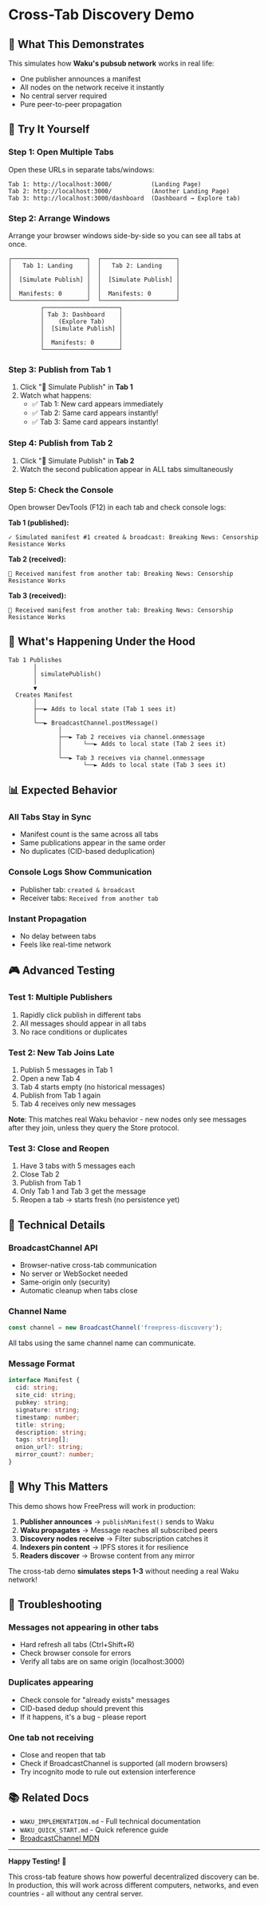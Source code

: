 # Cross-Tab Discovery Demo

## 🎯 What This Demonstrates

This simulates how **Waku's pubsub network** works in real life:
- One publisher announces a manifest
- All nodes on the network receive it instantly
- No central server required
- Pure peer-to-peer propagation

## 🚀 Try It Yourself

### Step 1: Open Multiple Tabs

Open these URLs in separate tabs/windows:

```
Tab 1: http://localhost:3000/           (Landing Page)
Tab 2: http://localhost:3000/           (Another Landing Page)
Tab 3: http://localhost:3000/dashboard  (Dashboard → Explore tab)
```

### Step 2: Arrange Windows

Arrange your browser windows side-by-side so you can see all tabs at once.

```
┌─────────────────────┐  ┌─────────────────────┐
│   Tab 1: Landing    │  │   Tab 2: Landing    │
│                     │  │                     │
│  [Simulate Publish] │  │  [Simulate Publish] │
│                     │  │                     │
│  Manifests: 0       │  │  Manifests: 0       │
└─────────────────────┘  └─────────────────────┘
         ┌─────────────────────┐
         │ Tab 3: Dashboard    │
         │    (Explore Tab)    │
         │  [Simulate Publish] │
         │                     │
         │  Manifests: 0       │
         └─────────────────────┘
```

### Step 3: Publish from Tab 1

1. Click "📢 Simulate Publish" in **Tab 1**
2. Watch what happens:
   - ✅ Tab 1: New card appears immediately
   - ✅ Tab 2: Same card appears instantly!
   - ✅ Tab 3: Same card appears instantly!

### Step 4: Publish from Tab 2

1. Click "📢 Simulate Publish" in **Tab 2**
2. Watch the second publication appear in ALL tabs simultaneously

### Step 5: Check the Console

Open browser DevTools (F12) in each tab and check console logs:

**Tab 1 (published):**
```
✓ Simulated manifest #1 created & broadcast: Breaking News: Censorship Resistance Works
```

**Tab 2 (received):**
```
📡 Received manifest from another tab: Breaking News: Censorship Resistance Works
```

**Tab 3 (received):**
```
📡 Received manifest from another tab: Breaking News: Censorship Resistance Works
```

## 🔬 What's Happening Under the Hood

```
Tab 1 Publishes
       │
       │ simulatePublish()
       │
       ▼
  Creates Manifest
       │
       ├──► Adds to local state (Tab 1 sees it)
       │
       └──► BroadcastChannel.postMessage()
              │
              ├──► Tab 2 receives via channel.onmessage
              │      └──► Adds to local state (Tab 2 sees it)
              │
              └──► Tab 3 receives via channel.onmessage
                     └──► Adds to local state (Tab 3 sees it)
```

## 📊 Expected Behavior

### All Tabs Stay in Sync
- Manifest count is the same across all tabs
- Same publications appear in the same order
- No duplicates (CID-based deduplication)

### Console Logs Show Communication
- Publisher tab: `created & broadcast`
- Receiver tabs: `Received from another tab`

### Instant Propagation
- No delay between tabs
- Feels like real-time network

## 🎮 Advanced Testing

### Test 1: Multiple Publishers
1. Rapidly click publish in different tabs
2. All messages should appear in all tabs
3. No race conditions or duplicates

### Test 2: New Tab Joins Late
1. Publish 5 messages in Tab 1
2. Open a new Tab 4
3. Tab 4 starts empty (no historical messages)
4. Publish from Tab 1 again
5. Tab 4 receives only new messages

**Note**: This matches real Waku behavior - new nodes only see messages after they join, unless they query the Store protocol.

### Test 3: Close and Reopen
1. Have 3 tabs with 5 messages each
2. Close Tab 2
3. Publish from Tab 1
4. Only Tab 1 and Tab 3 get the message
5. Reopen a tab → starts fresh (no persistence yet)

## 🔧 Technical Details

### BroadcastChannel API
- Browser-native cross-tab communication
- No server or WebSocket needed
- Same-origin only (security)
- Automatic cleanup when tabs close

### Channel Name
```typescript
const channel = new BroadcastChannel('freepress-discovery');
```

All tabs using the same channel name can communicate.

### Message Format
```typescript
interface Manifest {
  cid: string;
  site_cid: string;
  pubkey: string;
  signature: string;
  timestamp: number;
  title: string;
  description: string;
  tags: string[];
  onion_url?: string;
  mirror_count?: number;
}
```

## 🎯 Why This Matters

This demo shows how FreePress will work in production:

1. **Publisher announces** → `publishManifest()` sends to Waku
2. **Waku propagates** → Message reaches all subscribed peers
3. **Discovery nodes receive** → Filter subscription catches it
4. **Indexers pin content** → IPFS stores it for resilience
5. **Readers discover** → Browse content from any mirror

The cross-tab demo **simulates steps 1-3** without needing a real Waku network!

## 🐛 Troubleshooting

### Messages not appearing in other tabs
- Hard refresh all tabs (Ctrl+Shift+R)
- Check browser console for errors
- Verify all tabs are on same origin (localhost:3000)

### Duplicates appearing
- Check console for "already exists" messages
- CID-based dedup should prevent this
- If it happens, it's a bug - please report

### One tab not receiving
- Close and reopen that tab
- Check if BroadcastChannel is supported (all modern browsers)
- Try incognito mode to rule out extension interference

## 📚 Related Docs

- `WAKU_IMPLEMENTATION.md` - Full technical documentation
- `WAKU_QUICK_START.md` - Quick reference guide
- [BroadcastChannel MDN](https://developer.mozilla.org/en-US/docs/Web/API/BroadcastChannel)

---

**Happy Testing!** 🎉

This cross-tab feature shows how powerful decentralized discovery can be. In production, this will work across different computers, networks, and even countries - all without any central server.

